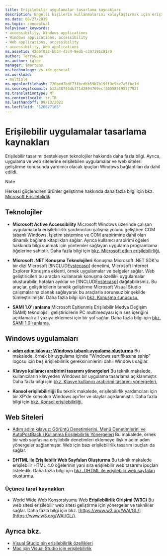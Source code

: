 ```yaml
---
title: Erişilebilir uygulamalar tasarlama kaynakları
description: Engelli kişilerin kullanmalarını kolaylaştırmak için erişilebilir uygulamalar oluşturma hakkında bilgi.
ms.date: 08/27/2019
ms.topic: conceptual
helpviewer_keywords:
- accessibility, Windows applications
- Windows applications, accessibility
- Web applications, accessibility
- accessibility, Web applications
ms.assetid: 426bf023-bb34-43c4-9edb-c307191c8170
author: TerryGLee
ms.author: tglee
manager: jmartens
ms.technology: vs-ide-general
ms.workload:
- multiple
ms.openlocfilehash: 720bed7bdf73fbcdbb59b7b19ff9c9be7a5fbc1d
ms.sourcegitcommit: b12a38744db371d2894769ecf305585f9577792f
ms.translationtype: MT
ms.contentlocale: tr-TR
ms.lasthandoff: 09/13/2021
ms.locfileid: "126627165"
---
```

# <a name="resources-for-designing-accessible-applications"></a>Erişilebilir uygulamalar tasarlama kaynakları

Erişilebilir tasarımı destekleyen teknolojiler hakkında daha fazla bilgi. Ayrıca, uygulama ve web sitelerine erişilebilen uygulamalar ve web siteleri geliştirme konusunda yardımcı olacak ipuçları Windows bağlantıları da dahil edildi.

>[!NOTE]
>Herkesi güçlendiren ürünler geliştirme hakkında daha fazla bilgi için bkz. [Microsoft Erişilebilirlik](https://www.microsoft.com/accessibility/).

## <a name="technologies"></a>Teknolojiler

* **Microsoft Active Accessibility** Microsoft Windows üzerinde çalışan uygulamalarla erişilebilirlik yardımcıları çalışma yolunu geliştiren COM tabanlı Windows. İşletim sistemine ve COM arabirimine dahil olan dinamik bağlantı kitaplıkları sağlar. Ayrıca kullanıcı arabirimi öğeleri hakkında bilgi sunmak için yöntemler sağlayan uygulama programlama öğelerine sahiptir. Daha fazla bilgi için [bkz. Microsoft etkin erişilebilirliği.](/windows/desktop/WinAuto/microsoft-active-accessibility)

* **Microsoft .NET Konuşma Teknolojileri** Konuşma Microsoft .NET SDK'sı bir dizi Microsoft [!INCLUDE[vstecasp](../../code-quality/includes/vstecasp_md.md)] denetimi, Microsoft Internet Explorer Konuşma eklenti, örnek uygulamalar ve belgeler sağlar. Web geliştiricileri bu araçları kullanarak konuşma özellikli uygulamalar oluşturabilir, hataları ayıklar ve [!INCLUDE[vstecasp](../../code-quality/includes/vstecasp_md.md)] dağıtabilirsiniz. Bu araçlar, geliştiricilerin tanıdık geliştirme Microsoft Visual Studio çalışmalarına olanak sağlayarak bu araçlarla sorunsuz bir şekilde tümleştirilmiştir. Daha fazla bilgi için [bkz. Konuşma sunucusu.](/previous-versions/office/developer/speech-technologies/ms950383\(v\=msdn.10\))

* **SAMI 1.0'ı anlama** Microsoft Eşitlenmiş Erişilebilir Medya Değişim (SAMI) teknolojisi, geliştiricilerin PC multimedyası için ses içeriğini açıklamalı alt yazıya eklemesi için bir yol sağlar. Daha fazla bilgi için [bkz. SAMI 1.0'ı anlama.](/previous-versions/windows/desktop/dnacc/understanding-sami-1.0)

## <a name="windows-applications"></a>Windows uygulamaları

* **[adım adım kılavuz: Windows tabanlı uygulama oluşturma](/dotnet/framework/winforms/advanced/walkthrough-creating-an-accessible-windows-based-application)** Bu makalede, örnek bir uygulama içinde "Windows sertifikasına sahip" logosu için beş erişilebilirlik gereksinimlerini dahil Windows sağlar.

* **Klavye kullanıcı arabirimi tasarımı yönergeleri** Bu teknik makalede, kullanıcıların klavyeden Windows bir uygulama tasarlama açıklanmıştır. Daha fazla bilgi için [bkz. Klavye kullanıcı arabirimi tasarımı yönergeleri.](/previous-versions/windows/desktop/dnacc/guidelines-for-keyboard-user-interface-design)

* **Konsol erişilebilirliği** Bu teknik makalede, erişilebilirlik yardımcıları için bir XP'de konsolun Windows api'ler ve olaylar açıklanmıştır. Daha fazla bilgi için [bkz. Konsol erişilebilirliği.](/previous-versions/windows/desktop/dnacc/console-accessibility)

## <a name="websites"></a>Web Siteleri

- [Adım adım kılavuz: Görüntü Denetimlerini, Menü Denetimlerini ve AutoPostBack'i Kullanma Erişilebilirlik Yönergeleri](/previous-versions/3has1x30(v=vs.140)) Bu makalede, örnek bir web sayfasına erişilebilir denetimleri eklemeye ilişkin adım adım yönergeler sağlanmıştır. Web için bazı erişilebilirlik tasarım ipuçları da sağlar.

- **DHTML ile Erişilebilir Web Sayfaları Oluşturma** Bu teknik makalede erişilebilir HTML 4.0 öğelerinin yanı sıra erişilebilir web tasarımı ipuçları listeledik. Daha fazla bilgi için [bkz. DHTML ile erişilebilir web sayfaları oluşturma.](/previous-versions//ms528445(v=vs.85))

### <a name="third-party-resources"></a>Üçüncü taraf kaynakları

- World Wide Web Konsorsiyumu Web **Erişilebilirlik Girişimi (W3C)** Bu web sitesi erişilebilir web sitesi geliştirme için yönergeler ve teknikler sağlar. Daha fazla bilgi için bkz. [https://www.w3.org/WAI/GL/](https://www.w3.org/WAI/GL/).

## <a name="see-also"></a>Ayrıca bkz.

* [Visual Studio'nin erişilebilirlik özellikleri](../../ide/reference/accessibility-features-of-visual-studio.md)
* [Mac için Visual Studio için erişilebilirlik](/visualstudio/mac/accessibility/)